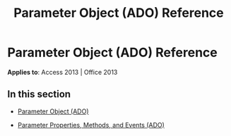﻿---
title: Parameter Object (ADO) Reference
TOCTitle: Parameter Object (ADO)
ms:assetid: dab4b726-04e6-4441-968b-a7491d8d3311
ms:mtpsurl: https://msdn.microsoft.com/library/JJ250101(v=office.15)
ms:contentKeyID: 48548087
ms.date: 09/18/2015
mtps_version: v=office.15
---

# Parameter Object (ADO) Reference


**Applies to**: Access 2013 | Office 2013

## In this section

  - [Parameter Object (ADO)](parameter-object-ado.md)

  - [Parameter Properties, Methods, and Events (ADO)](parameter-properties-methods-and-events-ado.md)

